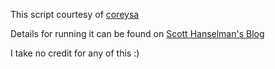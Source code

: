 This script courtesy of [coreysa](https://github.com/coreysa)

Details for running it can be found on [Scott Hanselman's Blog](http://www.hanselman.com/blog/GettingAdminByAddingANewUserToSudoersWhenYoureLockedOutOfAnAzureLinuxVM.aspx)

I take no credit for any of this :)
